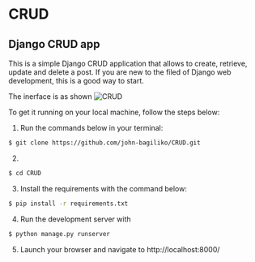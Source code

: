 # CRUD
## Django CRUD app    

This is a simple Django CRUD application that allows to create, retrieve, update and delete a post. If you are new to the filed of Django web development, this is a good way to start.

The inerface is as shown
![CRUD](int_face.png)

To get it running on your local machine, follow the steps below:

1. Run the commands below in your terminal:
```bash
$ git clone https://github.com/john-bagiliko/CRUD.git 
```
2. 
```bash
$ cd CRUD
```
3. Install the requirements with the command below:

```bash
$ pip install -r requirements.txt
```
4. Run the development server with

```bash
$ python manage.py runserver
```

5. Launch your browser and navigate to http://localhost:8000/
